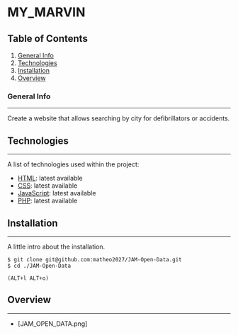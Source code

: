 # MY_MARVIN
## Table of Contents
1. [General Info](#general-info)
2. [Technologies](#technologies)
3. [Installation](#installation)
4. [Overview](#Overview)
### General Info
***
Create a website that allows searching by city for defibrillators or accidents.
## Technologies
***
A list of technologies used within the project:
* [HTML](https://developer.mozilla.org/fr/docs/Web/HTML): latest available
* [CSS](https://developer.mozilla.org/fr/docs/Web/CSS): latest available
* [JavaScript](https://developer.mozilla.org/fr/docs/Web/JavaScript): latest available
* [PHP](https://www.php.net/manual/fr/intro-whatis.php): latest available
## Installation
***
A little intro about the installation.
```
$ git clone git@github.com:matheo2027/JAM-Open-Data.git
$ cd ./JAM-Open-Data

(ALT+l ALT+o)
```
## Overview
***

* [JAM_OPEN_DATA.png]
